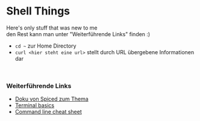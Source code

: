 # Shell Things

Here's only stuff that was new to me <br>
den Rest kann man unter "Weiterführende Links" finden :)

- `cd ~` zur Home Directory
- `curl <hier steht eine url>` stellt durch URL übergebene Informationen dar

<br>

### Weiterführende Links

- [Doku von Spiced zum Thema](https://github.com/spiced-academy/chicory-web-dev/blob/main/sessions/shell-basics/shell-basics.md)
- [Terminal basics](https://mrkaluzny.com/blog/terminal-101-getting-started-with-terminal/)
- [Command line cheat sheet](https://github.com/0nn0/terminal-mac-cheatsheet#english-version)
